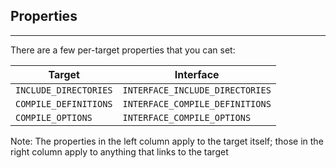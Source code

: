 <!-- Chapter 14 -->

## Properties

---

There are a few per-target properties that you can set:

Target | Interface
--- | ---
`INCLUDE_DIRECTORIES` | `INTERFACE_INCLUDE_DIRECTORIES`
`COMPILE_DEFINITIONS` | `INTERFACE_COMPILE_DEFINITIONS`
`COMPILE_OPTIONS` | `INTERFACE_COMPILE_OPTIONS`

Note: The properties in the left column apply to the target itself; those in the right column apply to anything that links to the target

